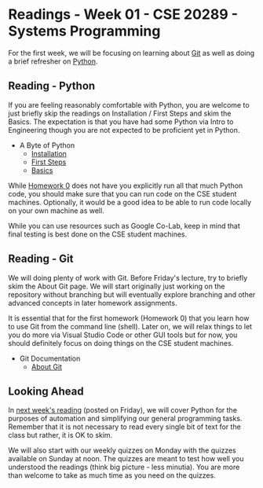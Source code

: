 # Readings - Week 01 - CSE 20289 - Systems Programming

For the first week, we will be focusing on learning about [Git](https://git-scm.com/about) as well as doing a brief refresher on [Python](https://python.swaroopch.com/).  

## Reading - Python

If you are feeling reasonably comfortable with Python, you are welcome to just briefly skip the readings on Installation / First Steps and skim the Basics. The expectation is that you have had some Python via Intro to Engineering though you are not expected to be proficient yet in Python.  

* A Byte of Python
   * [Installation](https://python.swaroopch.com/installation.html)
   * [First Steps](https://python.swaroopch.com/first_steps.html)
   * [Basics](https://python.swaroopch.com/basics.html) 

While [Homework 0](../hw/hw00/README.md) does not have you explicitly run all that much Python code, you should make sure that you can run code on the CSE student machines.  Optionally, it would be a good idea to be able to run code locally on your own machine as well.

While you can use resources such as Google Co-Lab, keep in mind that final testing is best done on the CSE student machines.

## Reading - Git

We will doing plenty of work with Git. Before Friday's lecture, try to briefly skim the About Git page.  We will start originally just working on the repository without branching but will eventually explore branching and other advanced concepts in later homework assignments.

It is essential that for the first homework (Homework 0) that you learn how to use Git from the command line (shell).  Later on, we will relax things to let you do more via Visual Studio Code or other GUI tools but for now, you should definitely focus on doing things on the CSE student machines.

* Git Documentation
   * [About Git](https://git-scm.com/about)

## Looking Ahead

In [next week's reading](readings-week02.md) (posted on Friday), we will cover Python for the purposes of automation and simplifying our general programming tasks.  Remember that it is not necessary to read every single bit of text for the class but rather, it is OK to skim.  

We will also start with our weekly quizzes on Monday with the quizzes available on Sunday at noon.  The quizzes are meant to test how well you understood the readings (think big picture - less minutia).  You are more than welcome to take as much time as you need on the quizzes.  
